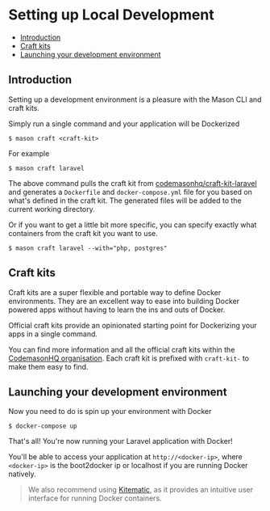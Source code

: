 # Setting up Local Development

- [Introduction](#introduction)
- [Craft kits](#craft-kits)
- [Launching your development environment](#launching-development)

<a name="introduction"></a>
## Introduction
Setting up a development environment is a pleasure with the Mason CLI and craft kits. 

Simply run a single command and your application will be Dockerized 
```
$ mason craft <craft-kit>
```

For example 
```
$ mason craft laravel 
```

The above command pulls the craft kit from [codemasonhq/craft-kit-laravel](https://github.com/CodemasonHQ/craft-kit-laravel) and generates a `Dockerfile` and `docker-compose.yml` file for you based on what's defined in the craft kit. The generated files will be added to the current working directory.

Or if you want to get a little bit more specific, you can specify exactly what containers from the craft kit you want to use.
```
$ mason craft laravel --with="php, postgres"
```

<a name="craft-kits"></a>
## Craft kits
Craft kits are a super flexible and portable way to define Docker environments. They are an excellent way to ease into building Docker powered apps without having to learn the ins and outs of Docker.

Official craft kits provide an opinionated starting point for Dockerizing your apps in a single command. 

You can find more information and all the official craft kits within the [CodemasonHQ organisation](https://github.com/CodemasonHQ?utf8=%E2%9C%93&q=craft-kit&type=&language=). Each craft kit is prefixed with `craft-kit-` to make them easy to find. 


<a name="launching-development"></a>
## Launching your development environment
Now you need to do is spin up your environment with Docker 
```
$ docker-compose up 
```

That's all! You're now running your Laravel application with Docker!

You'll be able to access your application at `http://<docker-ip>`, where `<docker-ip>` is the boot2docker ip or localhost if you are running Docker natively.

> We also recommend using [Kitematic](https://kitematic.com/), as it provides an intuitive user interface for running Docker containers.